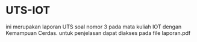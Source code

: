 # UTS-IOT
ini merupakan laporan UTS soal nomor 3 pada mata kuliah IOT dengan Kemampuan Cerdas.
untuk penjelasan dapat diakses pada file laporan.pdf
